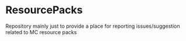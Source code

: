 # ResourcePacks
Repository mainly just to provide a place for reporting issues/suggestion related to MC resource packs

